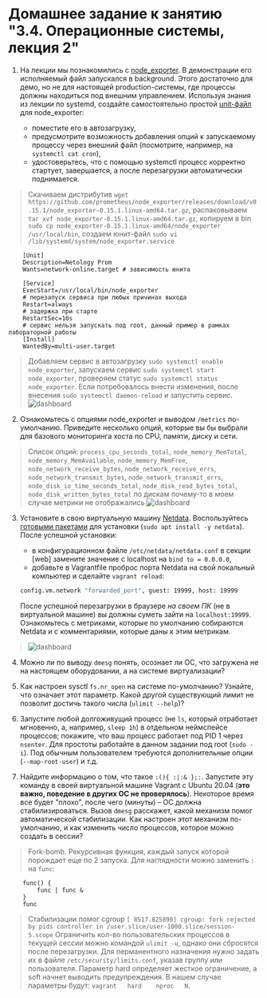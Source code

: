 # Домашнее задание к занятию "3.4. Операционные системы, лекция 2"

1. На лекции мы познакомились с [node_exporter](https://github.com/prometheus/node_exporter/releases). В демонстрации его исполняемый файл запускался в background. Этого достаточно для демо, но не для настоящей production-системы, где процессы должны находиться под внешним управлением. Используя знания из лекции по systemd, создайте самостоятельно простой [unit-файл](https://www.freedesktop.org/software/systemd/man/systemd.service.html) для node_exporter:

    * поместите его в автозагрузку,
    * предусмотрите возможность добавления опций к запускаемому процессу через внешний файл (посмотрите, например, на `systemctl cat cron`),
    * удостоверьтесь, что с помощью systemctl процесс корректно стартует, завершается, а после перезагрузки автоматически поднимается.

>Скачиваем дистрибутив `wget https://github.com/prometheus/node_exporter/releases/download/v0.15.1/node_exporter-0.15.1.linux-amd64.tar.gz`, распаковываем `tar xvf node_exporter-0.15.1.linux-amd64.tar.gz`, копируем в bin `sudo cp node_exporter-0.15.1.linux-amd64/node_exporter /usr/local/bin`, создаем юнит-файл `sudo vi /lib/systemd/system/node_exporter.service`
```
    [Unit]
    Description=Netology Prom
    Wants=network-online.target # зависимость юнита

    [Service]
    ExecStart=/usr/local/bin/node_exporter 
    # перезапуск сервиса при любых причинах выхода
    Restart=always
    # задержка при старте
    RestartSec=10s
    # сервис нельзя запускать под root, данный пример в рамках лабораторной работы  
    [Install]
    WantedBy=multi-user.target
```
>Добавляем сервис в автозагрузку `sudo systemctl enable node_exporter`, запускаем сервис `sudo systemctl start node_exporter`, проверяем статус `sudo systemctl status node_exporter`. Если потребовалось внести изменения, после внесения `sudo systemctl daemon-reload` и запустить сервис.
>![dashboard](https://github.com/lybomir-dobrynin/DevOps-Netology/blob/main/Homeworks/.img/3.4_node_ex.png?raw=true)

2. Ознакомьтесь с опциями node_exporter и выводом `/metrics` по-умолчанию. Приведите несколько опций, которые вы бы выбрали для базового мониторинга хоста по CPU, памяти, диску и сети.

>Список опций: `process_cpu_seconds_total`, `node_memory_MemTotal`, `node_memory_MemAvailable`, `node_memory_MemFree`, `node_network_receive_bytes`, `node_network_receive_errs`, `node_network_transmit_bytes`, `node_network_transmit_errs`, `node_disk_io_time_seconds_total`, `node_disk_read_bytes_total`, `node_disk_written_bytes_total` 
>по дискам почему-то в моем случае метрики не отображались
>![dashboard](https://github.com/lybomir-dobrynin/DevOps-Netology/blob/main/Homeworks/.img/3.4.2.png?raw=true)

3. Установите в свою виртуальную машину [Netdata](https://github.com/netdata/netdata). Воспользуйтесь [готовыми пакетами](https://packagecloud.io/netdata/netdata/install) для установки (`sudo apt install -y netdata`). После успешной установки:
    * в конфигурационном файле `/etc/netdata/netdata.conf` в секции [web] замените значение с localhost на `bind to = 0.0.0.0`,
    * добавьте в Vagrantfile проброс порта Netdata на свой локальный компьютер и сделайте `vagrant reload`:

    ```bash
    config.vm.network "forwarded_port", guest: 19999, host: 19999
    ```

    После успешной перезагрузки в браузере *на своем ПК* (не в виртуальной машине) вы должны суметь зайти на `localhost:19999`. Ознакомьтесь с метриками, которые по умолчанию собираются Netdata и с комментариями, которые даны к этим метрикам.

>![dashboard](https://github.com/lybomir-dobrynin/DevOps-Netology/blob/main/Homeworks/.img/3.4.3.png?raw=true)

4. Можно ли по выводу `dmesg` понять, осознает ли ОС, что загружена не на настоящем оборудовании, а на системе виртуализации?

>

5. Как настроен sysctl `fs.nr_open` на системе по-умолчанию? Узнайте, что означает этот параметр. Какой другой существующий лимит не позволит достичь такого числа (`ulimit --help`)?

>

6. Запустите любой долгоживущий процесс (не `ls`, который отработает мгновенно, а, например, `sleep 1h`) в отдельном неймспейсе процессов; покажите, что ваш процесс работает под PID 1 через `nsenter`. Для простоты работайте в данном задании под root (`sudo -i`). Под обычным пользователем требуются дополнительные опции (`--map-root-user`) и т.д.

>

7. Найдите информацию о том, что такое `:(){ :|:& };:`. Запустите эту команду в своей виртуальной машине Vagrant с Ubuntu 20.04 (**это важно, поведение в других ОС не проверялось**). Некоторое время все будет "плохо", после чего (минуты) – ОС должна стабилизироваться. Вызов `dmesg` расскажет, какой механизм помог автоматической стабилизации. Как настроен этот механизм по-умолчанию, и как изменить число процессов, которое можно создать в сессии?

>Fork-bomb. Рекурсивная функция, каждый запуск которой порождает еще по 2 запуска. Для наглядности можно заменить `:` на `func`:
```
    func() {
        func | func &
    }
    func
```
>Стабилизации помог cgroup
`[ 8517.825890] cgroup: fork rejected by pids controller in /user.slice/user-1000.slice/session-5.scope`
>Ограничить кол-во пользовательских процессов в текущей сессии можно командой `ulimit -u`, однако они сбросятся после перезагрузки. Для перманентного назначения нужно задать их в файле `/etc/security/limits.conf`, указав группу или пользователя. Параметр hard определяет жесткое ограничение, а soft начнет выводить предупреждения. В нашем случае параметры будут: 
>`vagrant   hard    nproc   N`.

